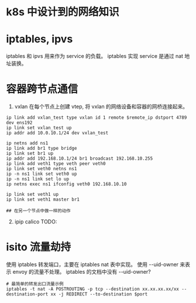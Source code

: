 # k8s 中设计到的网络知识

# iptables, ipvs 
iptables 和 ipvs 用来作为 service 的负载。
iptables 实现 service 是通过 nat 地址装换。

# 容器跨节点通信
1. vxlan 在每个节点上创建 vtep, 将 vxlan 的网络设备和容器的网桥连接起来。
```shell
ip link add vxlan_test type vxlan id 1 remote $remote_ip dstport 4789 dev ens192
ip link set vxlan_test up
ip addr add 10.0.10.1/24 dev vxlan_test 

ip netns add ns1
ip link add br1 type bridge 
ip link set br1 up
ip addr add 192.168.10.1/24 br1 broadcast 192.168.10.255
ip link add veth1 type veth peer veth0
ip link set veth0 netns ns1
ip -n ns1 link set veth0 up
ip -n ns1 link set lo up
ip netns exec ns1 ifconfig veth0 192.168.10.10

ip link set veth1 up
ip link set veth1 master br1

## 在另一个节点中做一样的动作

```
2. ipip calico TODO:

# isito 流量劫持
使用 iptables 转发端口，主要在 iptables nat 表中实现。 使用 --uid-owner 来表示 envoy 的流量不处理。 iptables 的文档中没有 --uid-owner?
```shell
# 最简单的转发出口流量示例
iptables -t nat -A POSTROUTING -p tcp --destination xx.xx.xx.xx/xx --destination-port xx -j REDIRECT --to-destination $port
```
